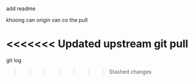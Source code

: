 add readme

khoong can origin van co the pull

<<<<<<< Updated upstream
git pull 
=======
git log
>>>>>>> Stashed changes
